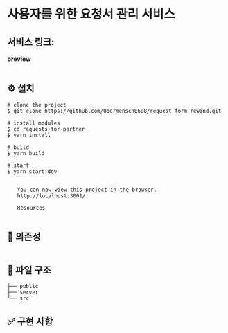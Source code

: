 # 사용자를 위한 요청서 관리 서비스

## 서비스 링크:

**preview**

<img />

## ⚙ 설치

```
# clone the project
$ git clone https://github.com/Ubermensch0608/request_form_rewind.git

# install modules
$ cd requests-for-partner
$ yarn install

# build
$ yarn build

# start
$ yarn start:dev

⠀
⠀  You can now view this project in the browser.
⠀  http://localhost:3001/
⠀
⠀  Resources
⠀
```

## 🔗 의존성

```

```

## 📂 파일 구조

    ├── public
    ├── server
    └── src

## ✅ 구현 사항
